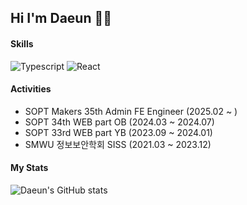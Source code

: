 ## Hi I'm Daeun 👋🏻
#### Skills
<img alt="Typescript" src ="https://img.shields.io/badge/Typescript-3178C6.svg?&style=flat&logo=Typescript&logoColor=white"/>  <img alt="React" src ="https://img.shields.io/badge/React-61DAFB.svg?&logo=React&style=flat&logoColor=white"/> 


#### Activities
- SOPT Makers 35th Admin FE Engineer (2025.02 ~ )
- SOPT 34th WEB part OB (2024.03 ~ 2024.07)
- SOPT 33rd WEB part YB (2023.09 ~ 2024.01)
- SMWU 정보보안학회 SISS (2021.03 ~ 2023.12)


#### My Stats

![Daeun's GitHub stats](https://github-readme-stats.vercel.app/api?username=namdaeun&show_icons=true&theme=midnight-purple)
